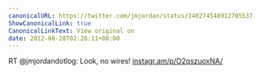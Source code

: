 ```yaml
---
canonicalURL: https://twitter.com/jmjordan/status/240274548912705537
ShowCanonicalLink: true
CanonicalLinkText: View original on
date: 2012-08-28T02:28:11+00:00
---
```

RT @jmjordandotlog: Look, no wires! [instagr.am/p/O2qszuoxNA/](http://instagr.am/p/O2qszuoxNA/)